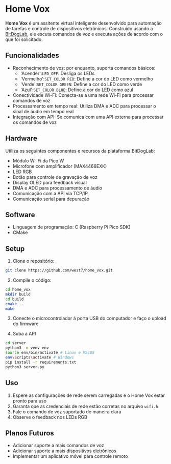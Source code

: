 # Home Vox

**Home Vox** é um assitente virtual inteligente desenvolvido para automação de tarefas e controle de dispositivos eletrônicos. Construído usando a [BitDogLab](https://github.com/BitDogLab/BitDogLab/tree/main), ele escuta comandos de voz e executa ações de acordo com o que foi solicitado.

## Funcionalidades

- Reconhecimento de voz: por enquanto, suporta comandos básicos:
  - 'Acender':`LED_OFF`: Desliga os LEDs
  - 'Vermelho':`SET_COLOR RED`: Define a cor do LED como vermelho
  - 'Verde':`SET_COLOR GREEN`: Define a cor do LED como verde
  - 'Azul':`SET_COLOR BLUE`: Define a cor do LED como azul
- Conectividade Wi-Fi: Conecta-se a uma rede Wi-Fi para processar comandos de voz
- Processamento em tempo real: Utiliza DMA e ADC para processar o sinal de áudio em tempo real
- Integração com API: Se comunica com uma API externa para processar os comandos de voz

## Hardware

Utiliza os seguintes componentes e recursos da plataforma BitDogLab:
- Módulo Wi-Fi da Pico W
- Microfone com amplificador (MAX4466EXK)
- LED RGB
- Botão para controle de gravação de voz
- Display OLED para feedback visual
- DMA e ADC para processamento de áudio
- Comunicação com a API via TCP/IP
- Comunicação serial para depuração

## Software

- Linguagem de programação: C (Raspberry Pi Pico SDK)
- CMake

## Setup

1. Clone o repositório:
```bash
git clone https://github.com/west7/home_vox.git
```
2. Compile o código:
```bash
cd home_vox
mkdir build
cd build
cmake ..
make
```
3. Conecte o microcontrolador à porta USB do computador e faço o upload do firmware

4. Suba a API
```bash
cd server
python3 -m venv env
source env/bin/activate # Linux e MacOS
env\Scripts\activate # Windows
pip install -r requirements.txt
python3 server.py
```

## Uso

1. Espere as configurações de rede serem carregadas e o Home Vox estar pronto para uso 
2. Garanta que as credenciais de rede estão corretas no arquivo `wifi.h`
3. Fale o comando de voz suportado de maneira clara
4. Observe o feedback nos LEDs RGB

## Planos Futuros

- Adicionar suporte a mais comandos de voz
- Adicionar suporte a mais dispositivos eletrônicos
- Implementar um aplicativo móvel para controle remoto

